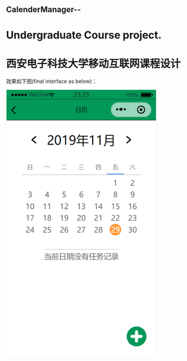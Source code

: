 ## CalenderManager--
# Undergraduate Course project. 

# 西安电子科技大学移动互联网课程设计

效果如下图(final interface as below)：

![avatar](/main.png)
